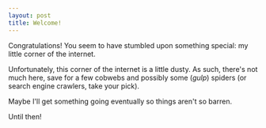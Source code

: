 ```yaml
---
layout: post
title: Welcome!
---
```


Congratulations!  You seem to have stumbled upon something special: my little corner of the internet.

Unfortunately, this corner of the internet is a little dusty.  As such, there's not much here, save for a few cobwebs and possibly some (*gulp*) spiders (or search engine crawlers, take your pick).

Maybe I'll get something going eventually so things aren't so barren.

Until then!

